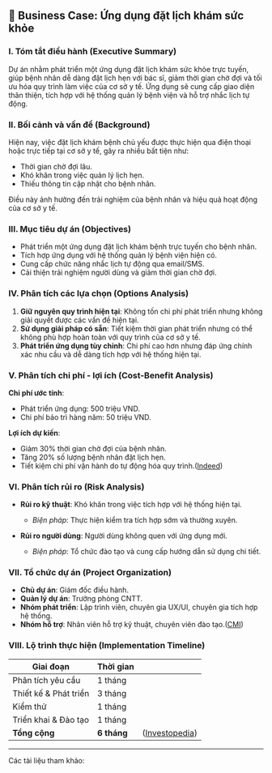 ## 📄 Business Case: Ứng dụng đặt lịch khám sức khỏe

### I. Tóm tắt điều hành (Executive Summary)

Dự án nhằm phát triển một ứng dụng đặt lịch khám sức khỏe trực tuyến, giúp bệnh nhân dễ dàng đặt lịch hẹn với bác sĩ, giảm thời gian chờ đợi và tối ưu hóa quy trình làm việc của cơ sở y tế. Ứng dụng sẽ cung cấp giao diện thân thiện, tích hợp với hệ thống quản lý bệnh viện và hỗ trợ nhắc lịch tự động.

### II. Bối cảnh và vấn đề (Background)

Hiện nay, việc đặt lịch khám bệnh chủ yếu được thực hiện qua điện thoại hoặc trực tiếp tại cơ sở y tế, gây ra nhiều bất tiện như:

* Thời gian chờ đợi lâu.
* Khó khăn trong việc quản lý lịch hẹn.
* Thiếu thông tin cập nhật cho bệnh nhân.

Điều này ảnh hưởng đến trải nghiệm của bệnh nhân và hiệu quả hoạt động của cơ sở y tế.

### III. Mục tiêu dự án (Objectives)

* Phát triển một ứng dụng đặt lịch khám bệnh trực tuyến cho bệnh nhân.
* Tích hợp ứng dụng với hệ thống quản lý bệnh viện hiện có.
* Cung cấp chức năng nhắc lịch tự động qua email/SMS.
* Cải thiện trải nghiệm người dùng và giảm thời gian chờ đợi.

### IV. Phân tích các lựa chọn (Options Analysis)

1. **Giữ nguyên quy trình hiện tại**: Không tốn chi phí phát triển nhưng không giải quyết được các vấn đề hiện tại.
2. **Sử dụng giải pháp có sẵn**: Tiết kiệm thời gian phát triển nhưng có thể không phù hợp hoàn toàn với quy trình của cơ sở y tế.
3. **Phát triển ứng dụng tùy chỉnh**: Chi phí cao hơn nhưng đáp ứng chính xác nhu cầu và dễ dàng tích hợp với hệ thống hiện tại.

### V. Phân tích chi phí - lợi ích (Cost-Benefit Analysis)

**Chi phí ước tính**:

* Phát triển ứng dụng: 500 triệu VND.
* Chi phí bảo trì hàng năm: 50 triệu VND.

**Lợi ích dự kiến**:

* Giảm 30% thời gian chờ đợi của bệnh nhân.
* Tăng 20% số lượng bệnh nhân đặt lịch hẹn.
* Tiết kiệm chi phí vận hành do tự động hóa quy trình.([Indeed][1])

### VI. Phân tích rủi ro (Risk Analysis)

* **Rủi ro kỹ thuật**: Khó khăn trong việc tích hợp với hệ thống hiện tại.

  * *Biện pháp*: Thực hiện kiểm tra tích hợp sớm và thường xuyên.
* **Rủi ro người dùng**: Người dùng không quen với ứng dụng mới.

  * *Biện pháp*: Tổ chức đào tạo và cung cấp hướng dẫn sử dụng chi tiết.

### VII. Tổ chức dự án (Project Organization)

* **Chủ dự án**: Giám đốc điều hành.
* **Quản lý dự án**: Trưởng phòng CNTT.
* **Nhóm phát triển**: Lập trình viên, chuyên gia UX/UI, chuyên gia tích hợp hệ thống.
* **Nhóm hỗ trợ**: Nhân viên hỗ trợ kỹ thuật, chuyên viên đào tạo.([CMI][2])

### VIII. Lộ trình thực hiện (Implementation Timeline)

| Giai đoạn             | Thời gian   |                     |
| --------------------- | ----------- | ------------------- |
| Phân tích yêu cầu     | 1 tháng     |                     |
| Thiết kế & Phát triển | 3 tháng     |                     |
| Kiểm thử              | 1 tháng     |                     |
| Triển khai & Đào tạo  | 1 tháng     |                     |
| **Tổng cộng**         | **6 tháng** | ([Investopedia][3]) |

---
Các tài liệu tham khảo:

[1]: https://www.indeed.com/career-advice/career-development/how-to-write-a-business-case "How To Write a Concise Business Case (With Template) | Indeed.com"

[2]: https://changemanagementinsight.com/how-to-write-a-good-business-case "How to Write a Good Business Case? - Process & Tips"

[3]: https://www.investopedia.com/terms/c/cost-benefitanalysis.asp "Cost-Benefit Analysis: How It's Used, Pros and Cons"
